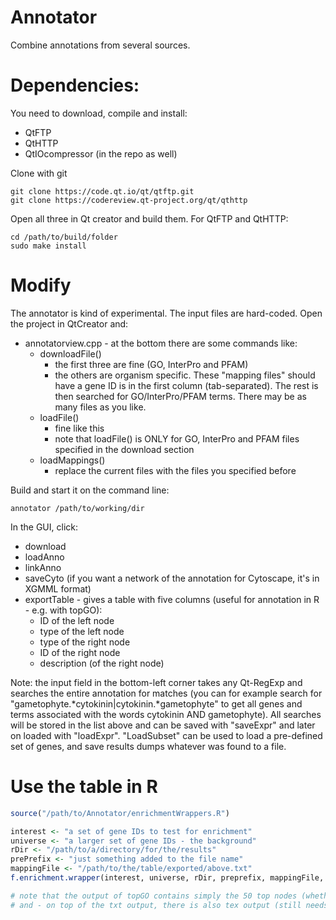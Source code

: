 # Annotator
Combine annotations from several sources.

# Dependencies:

You need to download, compile and install:
* QtFTP
* QtHTTP
* QtIOcompressor (in the repo as well)

Clone with git

```SH
git clone https://code.qt.io/qt/qtftp.git
git clone https://codereview.qt-project.org/qt/qthttp
```

Open all three in Qt creator and build them. For QtFTP and QtHTTP:

```SH
cd /path/to/build/folder
sudo make install
```

# Modify

The annotator is kind of experimental. The input files are hard-coded. Open the project in QtCreator and:

* annotatorview.cpp - at the bottom there are some commands like:
    * downloadFile()
        * the first three are fine (GO, InterPro and PFAM)
        * the others are organism specific. These "mapping files" should have a gene ID is in the first column (tab-separated). The rest is then searched for GO/InterPro/PFAM terms. There may be as many files as you like.
    * loadFile()
        * fine like this
        * note that loadFile() is ONLY for GO, InterPro and PFAM files specified in the download section
    * loadMappings()
        * replace the current files with the files you specified before

Build and start it on the command line:

```SH
annotator /path/to/working/dir
```

In the GUI, click:

* download
* loadAnno
* linkAnno
* saveCyto (if you want a network of the annotation for Cytoscape, it's in XGMML format)
* exportTable - gives a table with five columns (useful for annotation in R - e.g. with topGO):
    * ID of the left node
    * type of the left node
    * type of the right node
    * ID of the right node
    * description (of the right node)

Note: the input field in the bottom-left corner takes any Qt-RegExp and searches the entire annotation for matches (you can for example search for "gametophyte.\*cytokinin|cytokinin.\*gametophyte" to get all genes and terms associated with the words cytokinin AND gametophyte). All searches will be stored in the list above and can be saved with "saveExpr" and later on loaded with "loadExpr". "LoadSubset" can be used to load a pre-defined set of genes, and save results dumps whatever was found to a file.

# Use the table in R

```R
source("/path/to/Annotator/enrichmentWrappers.R")

interest <- "a set of gene IDs to test for enrichment"
universe <- "a larger set of gene IDs - the background"
rDir <- "/path/to/a/directory/for/the/results"
prePrefix <- "just something added to the file name"
mappingFile <- "/path/to/the/table/exported/above.txt"
f.enrichment.wrapper(interest, universe, rDir, preprefix, mappingFile, onlyBP = FALSE)

# note that the output of topGO contains simply the 50 top nodes (whether significant or not)
# and - on top of the txt output, there is also tex output (still needs to be integrated in a document though)
```




